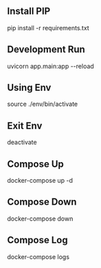 ## Install PIP
pip install -r requirements.txt

## Development Run
uvicorn app.main:app --reload

## Using Env
source ./env/bin/activate

## Exit Env
deactivate

## Compose Up
docker-compose up -d 

## Compose Down
docker-compose down

## Compose Log
docker-compose logs